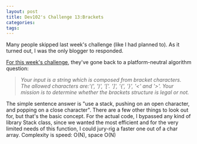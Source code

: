 ```yaml
---
layout: post
title: Dev102's Challenge 13:Brackets
categories: 
tags: 
---
```


Many people skipped last week's challenge (like I had planned to).  As it turned out, I was the only blogger to responded.

[For this week's challenge](http://www.dev102.com/2008/07/21/a-programming-job-interview-challenge-13-brackets/), they've gone back to a platform-neutral algorithm question:

>   *Your input is a string which is composed from bracket characters. The allowed characters are:'(', ')', '['. ']', '{', '}', '&lt;' and '&gt;'. Your mission is to determine whether the brackets structure is legal or not.*
     
The simple sentence answer is "use a stack, pushing on an open character, and popping on a close character".  There are a few other things to look out for, but that's the basic concept.  For the actual code, I bypassed any kind of library Stack class, since we wanted the most efficient and for the very limited needs of this function, I could jury-rig a faster one out of a char array.  Complexity is speed: O(N), space O(N)

<script src="https://gist.github.com/jamescurran/5444058.js">    </script>